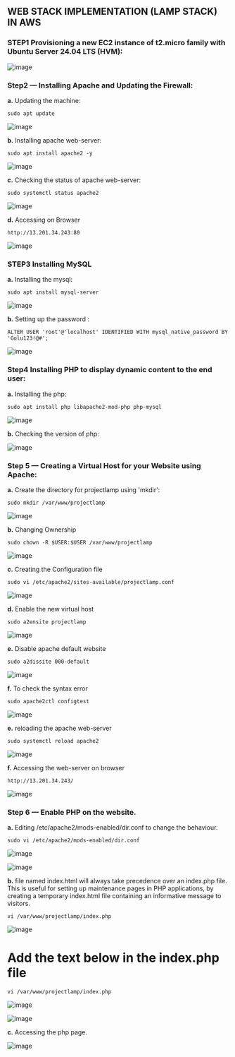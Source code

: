 ## WEB STACK IMPLEMENTATION (LAMP STACK) IN AWS

### STEP1 Provisioning a new EC2 instance of t2.micro family with Ubuntu Server 24.04 LTS (HVM):

![image](https://github.com/user-attachments/assets/9e0fce11-72a4-4e51-b0fe-5fd198b00b52)


### Step2 — Installing Apache and Updating the Firewall:
__a.__ Updating the machine:
```
sudo apt update
```

![image](https://github.com/user-attachments/assets/c78a22e9-de0f-408e-b89f-2f88332738b6)

__b.__	Installing apache web-server:
```
sudo apt install apache2 -y
```
![image](https://github.com/user-attachments/assets/2e0dbc66-9bd0-48e5-b5f2-3afd1db0bcdc)

__c.__ Checking the status of apache web-server:
```
sudo systemctl status apache2
```
![image](https://github.com/user-attachments/assets/dcc30c58-4207-4b4b-b0fb-7490c0012622)

__d.__ Accessing on Browser
```
http://13.201.34.243:80
```
![image](https://github.com/user-attachments/assets/81e46beb-7e4c-4ca8-b89f-91028fc6b029)

### STEP3 Installing MySQL
__a.__ Installing the mysql:
```
sudo apt install mysql-server
```
![image](https://github.com/user-attachments/assets/b4b1a0aa-fd87-4df5-8366-b6825ef348ca)

__b.__ Setting up the password :
```
ALTER USER 'root'@'localhost' IDENTIFIED WITH mysql_native_password BY 'Golu123!@#';
```
![image](https://github.com/user-attachments/assets/eee7970e-331e-4921-8f10-60f71efc4a8d)

### Step4 Installing PHP to display dynamic content to the end user:

__a.__ Installing the php:

```
sudo apt install php libapache2-mod-php php-mysql
```
![image](https://github.com/user-attachments/assets/41e18627-de1b-475b-82bd-f758d86b1ee2)

__b.__ Checking the version of php:

![image](https://github.com/user-attachments/assets/d19bba68-1e52-4b38-a8b3-51d6d7a6fe20)

### Step 5 — Creating a Virtual Host for your Website using Apache:

__a.__	Create the directory for projectlamp using 'mkdir':
```
sudo mkdir /var/www/projectlamp
```
![image](https://github.com/user-attachments/assets/63d9a4ae-1d0d-437a-8927-f3f7a4a8255a)

__b.__	Changing Ownership
```
sudo chown -R $USER:$USER /var/www/projectlamp
```
![image](https://github.com/user-attachments/assets/6eb09ecb-d5be-49a3-97c6-10f3b40e1d26)

__c.__		Creating the Configuration file
```
sudo vi /etc/apache2/sites-available/projectlamp.conf
```
![image](https://github.com/user-attachments/assets/673098c2-edfa-47d5-a7f2-23fc3e4d547e)


__d.__		Enable the new virtual host
```
sudo a2ensite projectlamp
```
![image](https://github.com/user-attachments/assets/0a4c79e6-1dc4-41b6-bef6-296ff650ffa6)


__e.__		Disable apache default website

```
sudo a2dissite 000-default
```

![image](https://github.com/user-attachments/assets/8dd992c2-1405-4093-8b02-31db7a5622b6)

__f.__ To check the  syntax error
```
sudo apache2ctl configtest
```

![image](https://github.com/user-attachments/assets/04e2ea06-7973-42cb-bc1d-bca6b204ce2f)

__e.__  reloading the apache web-server
```
sudo systemctl reload apache2
```
![image](https://github.com/user-attachments/assets/3b00aa4a-33d8-47bd-8c90-b453ec24d4b0)


__f.__  Accessing the web-server on browser

```
http://13.201.34.243/
```
![image](https://github.com/user-attachments/assets/054f346b-2156-4963-b09a-ace40f139c98)

### Step 6 — Enable PHP on the website.

__a.__  Editing /etc/apache2/mods-enabled/dir.conf to change the behaviour.

```
sudo vi /etc/apache2/mods-enabled/dir.conf
```
![image](https://github.com/user-attachments/assets/2948be88-edb8-4fd7-8693-b76d03a2b93b)



![image](https://github.com/user-attachments/assets/0765480c-5806-479d-b8ea-c4dedd71f6a3)

__b.__	file named index.html will always take precedence over an index.php file. This is useful for setting up maintenance pages in PHP applications, by creating a temporary index.html file containing an informative message to visitors.

```
vi /var/www/projectlamp/index.php
```
![image](https://github.com/user-attachments/assets/09b69dfd-729c-45d8-a475-37d15debeb92)

# Add the text below in the index.php file

```
vi /var/www/projectlamp/index.php
```
![image](https://github.com/user-attachments/assets/6f5924bc-f450-4312-9dec-02e67c6e130f)

![image](https://github.com/user-attachments/assets/a9db328c-4510-47ac-8af8-00482bbfd58a)


__c.__ Accessing the php page.

![image](https://github.com/user-attachments/assets/a139385b-8f16-4adb-b51a-ef9964d8e663)



